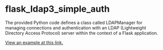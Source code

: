 # flask_ldap3_simple_auth

The provided Python code defines a class called LDAPManager for managing connections and authentication with an LDAP (Lightweight Directory Access Protocol) server within the context of a Flask application.

[View an example at this link.](https://github.com/CobblePot59/flask-ldap_login-example)  